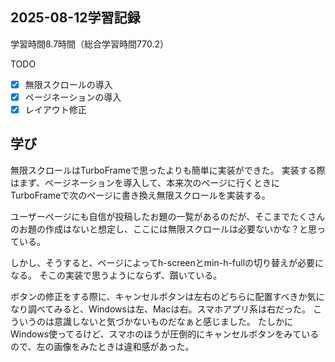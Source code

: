 ## 2025-08-12学習記録
学習時間8.7時間（総合学習時間770.2）

TODO
- [x] 無限スクロールの導入
- [x] ページネーションの導入
- [x] レイアウト修正
  
## 学び
無限スクロールはTurboFrameで思ったよりも簡単に実装ができた。
実装する際はまず、ページネーションを導入して、本来次のページに行くときにTurboFrameで次のページに書き換え無限スクロールを実装する。

ユーザーページにも自信が投稿したお題の一覧があるのだが、そこまでたくさんのお題の作成はないと想定し、ここには無限スクロールは必要ないかな？と思っている。

しかし、そうすると、ページによってh-screenとmin-h-fullの切り替えが必要になる。
そこの実装で思うようにならず、躓いている。

ボタンの修正をする際に、キャンセルボタンは左右のどちらに配置すべきか気になり調べてみると、Windowsは左、Macは右。スマホアプリ系は右だった。
こういうのは意識しないと気づかないものだなぁと感じました。
たしかにWindows使ってるけど、スマホのほうが圧倒的にキャンセルボタンをみているので、左の画像をみたときは違和感があった。
